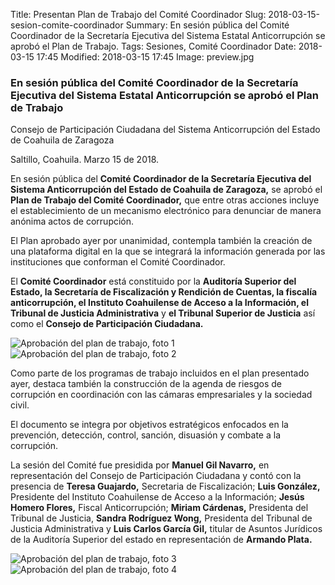 Title: Presentan Plan de Trabajo del Comité Coordinador
Slug: 2018-03-15-sesion-comite-coordinador
Summary: En sesión pública del Comité Coordinador de la Secretaría Ejecutiva del Sistema Estatal Anticorrupción se aprobó el Plan de Trabajo.
Tags: Sesiones, Comité Coordinador
Date: 2018-03-15 17:45
Modified: 2018-03-15 17:45
Image: preview.jpg


### En sesión pública del Comité Coordinador de la Secretaría Ejecutiva del Sistema Estatal Anticorrupción se aprobó el Plan de Trabajo

Consejo de Participación Ciudadana del Sistema Anticorrupción del Estado de Coahuila de Zaragoza

Saltillo, Coahuila. Marzo 15 de 2018.

En sesión pública del **Comité Coordinador de la Secretaría Ejecutiva
del Sistema Anticorrupción del Estado de Coahuila de Zaragoza,** se
aprobó el **Plan de Trabajo del Comité Coordinador,** que entre otras
acciones incluye el establecimiento de un mecanismo electrónico para
denunciar de manera anónima actos de corrupción.

El Plan aprobado ayer por unanimidad, contempla también la creación de
una plataforma digital en la que se integrará la información generada
por las instituciones que conforman el Comité Coordinador.

El **Comité Coordinador** está constituido por la **Auditoría Superior
del Estado, la Secretaría de Fiscalización y Rendición de Cuentas, la
fiscalía anticorrupción, el Instituto Coahuilense de Acceso a la
Información, el Tribunal de Justicia Administrativa** y **el Tribunal
Superior de Justicia** así como el **Consejo de Participación
Ciudadana.**

<img class="img-fluid" src="foto-01.jpg" alt="Aprobación del plan de trabajo, foto 1">

<img class="img-fluid" src="foto-02.jpg" alt="Aprobación del plan de trabajo, foto 2">

Como parte de los programas de trabajo incluidos en el plan presentado
ayer, destaca también la construcción de la agenda de riesgos de
corrupción en coordinación con las cámaras empresariales y la sociedad
civil.

El documento se integra por objetivos estratégicos enfocados en la
prevención, detección, control, sanción, disuasión y combate a la
corrupción.

La sesión del Comité fue presidida por **Manuel Gil Navarro,** en
representación del Consejo de Participación Ciudadana y contó con la
presencia de **Teresa Guajardo,** Secretaria de Fiscalización; **Luis
González,** Presidente del Instituto Coahuilense de Acceso a la
Información; **Jesús Homero Flores,** Fiscal Anticorrupción; **Miriam
Cárdenas,** Presidenta del Tribunal de Justicia, **Sandra Rodríguez
Wong,** Presidenta del Tribunal de Justicia Administrativa y **Luis
Carlos García Gil,** titular de Asuntos Jurídicos de la Auditoría
Superior del estado en representación de **Armando Plata.**

<img class="img-fluid" src="foto-03.jpg" alt="Aprobación del plan de trabajo, foto 3">

<img class="img-fluid" src="foto-04.jpg" alt="Aprobación del plan de trabajo, foto 4">
